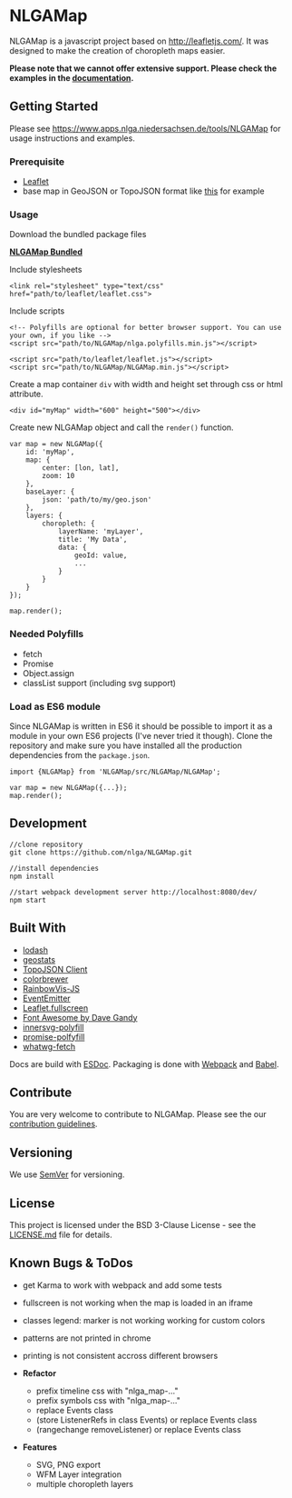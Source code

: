 # NLGAMap

NLGAMap is a javascript project based on http://leafletjs.com/. It was designed to make the creation of choropleth maps easier.

**Please note that we cannot offer extensive support. Please check the examples in the [documentation](https://www.apps.nlga.niedersachsen.de/tools/NLGAMap).**

## Getting Started
Please see https://www.apps.nlga.niedersachsen.de/tools/NLGAMap for usage instructions and examples.

### Prerequisite
- [Leaflet](http://leafletjs.com/)
- base map in GeoJSON or TopoJSON format like [this](https://raw.githubusercontent.com/johan/world.geo.json/master/countries.geo.json) for example

### Usage
Download the bundled package files

**[NLGAMap Bundled](https://www.apps.nlga.niedersachsen.de/tools/NLGAMap/NLGAMap_latest.zip)**

Include stylesheets

    <link rel="stylesheet" type="text/css" href="path/to/leaflet/leaflet.css">

Include scripts

    <!-- Polyfills are optional for better browser support. You can use your own, if you like -->
    <script src="path/to/NLGAMap/nlga.polyfills.min.js"></script>

    <script src="path/to/leaflet/leaflet.js"></script>
    <script src="path/to/NLGAMap/NLGAMap.min.js"></script>

Create a map container `div` with width and height set through css or html attribute.

    <div id="myMap" width="600" height="500"></div>

Create new NLGAMap object and call the `render()` function.
```
var map = new NLGAMap({
    id: 'myMap',
    map: {
        center: [lon, lat],
        zoom: 10
    },
    baseLayer: {
        json: 'path/to/my/geo.json'
    },
    layers: {
        choropleth: {
            layerName: 'myLayer',
            title: 'My Data',
            data: {
                geoId: value,
                ...
            }
        }
    }
});

map.render();
```

### Needed Polyfills
- fetch
- Promise
- Object.assign
- classList support (including svg support)

### Load as ES6 module
Since NLGAMap is written in ES6 it should be possible to import it as a module in your own ES6 projects (I've never tried it though). Clone the repository and make sure you have installed all the production dependencies from the `package.json`.

```
import {NLGAMap} from 'NLGAMap/src/NLGAMap/NLGAMap';

var map = new NLGAMap({...});
map.render();
```

## Development
```
//clone repository
git clone https://github.com/nlga/NLGAMap.git

//install dependencies
npm install

//start webpack development server http://localhost:8080/dev/
npm start
```

## Built With
- [lodash](http://lodash.com)
- [geostats](https://github.com/simogeo/geostats)
- [TopoJSON Client](https://github.com/topojson/topojson-client)
- [colorbrewer](https://github.com/saikocat/colorbrewer)
- [RainbowVis-JS](https://github.com/anomal/RainbowVis-JS)
- [EventEmitter](https://github.com/Olical/EventEmitter)
- [Leaflet.fullscreen](https://github.com/Leaflet/Leaflet.fullscreen)
- [Font Awesome by Dave Gandy](http://fontawesome.io)
- [innersvg-polyfill](https://github.com/dnozay/innersvg-polyfill)
- [promise-polfyfill](https://github.com/taylorhakes/promise-polyfill)
- [whatwg-fetch](https://github.com/github/fetch)

Docs are build with [ESDoc](https://esdoc.org/).
Packaging is done with [Webpack](https://webpack.js.org/) and [Babel](https://babeljs.io/).

## Contribute
You are very welcome to contribute to NLGAMap. Please see the our [contribution guidelines](CONTRIBUTING.md).

## Versioning
We use [SemVer](http://semver.org/) for versioning.

## License
This project is licensed under the BSD 3-Clause License - see the [LICENSE.md](LICENSE.md) file for details.

## Known Bugs & ToDos
+ get Karma to work with webpack and add some tests
+ fullscreen is not working when the map is loaded in an iframe
+ classes legend: marker is not working working for custom colors
+ patterns are not printed in chrome
+ printing is not consistent accross different browsers
+ **Refactor**
    - prefix timeline css with "nlga_map-..."
    - prefix symbols css with "nlga_map-..."
    - replace Events class
    - (store ListenerRefs in class Events) or replace Events class
    - (rangechange removeListener) or replace Events class

+ **Features**
    - SVG, PNG export
    - WFM Layer integration
    - multiple choropleth layers
